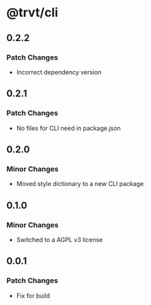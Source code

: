 # @trvt/cli

## 0.2.2

### Patch Changes

-   Incorrect dependency version

## 0.2.1

### Patch Changes

-   No files for CLI need in package.json

## 0.2.0

### Minor Changes

-   Moved style dictionary to a new CLI package

## 0.1.0

### Minor Changes

-   Switched to a AGPL v3 license

## 0.0.1

### Patch Changes

-   Fix for build
